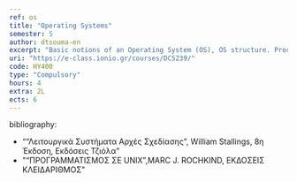 ```yaml
---
ref: os
title: "Operating Systems"
semester: 5
author: dtsouma-en
excerpt: "Basic notions of an Operating System (OS), OS structure. Processes: model and implementation. Interprocess communication, process scheduling. Memory Management, swapping, segmentation, memory allocation and control, virtual memory, pagination. File Systems, files and directories. Deadlocks: detection and recovery, avoidance and prevention. The Unix OS will be used for all laboratory exercises. Basic Unix instructions and applications will be covered and programming over the Unix environment on all aforementioned topics."
uri: "https://e-class.ionio.gr/courses/DCS239/"
code: ΗΥ400
type: "Compulsory"
hours: 4
extra: 2L
ects: 6
---
```



bibliography: 
  - ““Λειτουργικά Συστήματα Αρχές Σχεδίασης”, William Stallings, 8η Έκδοση, Εκδόσεις Τζιόλα"
  - "“ΠΡΟΓΡΑΜΜΑΤΙΣΜΟΣ ΣΕ UNIX”,MARC J. ROCHKIND, ΕΚΔΟΣΕΙΣ ΚΛΕΙΔΑΡΙΘΜΟΣ"
  
  
  
